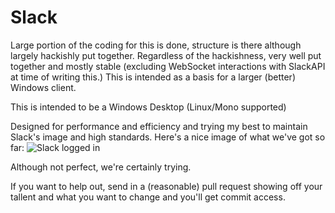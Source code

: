Slack
=====

Large portion of the coding for this is done, structure is there although largely hackishly put together. Regardless of the hackishness, very well put together and mostly stable (excluding WebSocket interactions with SlackAPI at time of writing this.) This is intended as a basis for a larger (better) Windows client.

This is intended to be a Windows Desktop (Linux/Mono supported)

Designed for performance and efficiency and trying my best to maintain Slack's image and high standards. Here's a nice image of what we've got so far:
![Slack logged in](http://i.imgur.com/YJYvNze.png)

Although not perfect, we're certainly trying.

If you want to help out, send in a (reasonable) pull request showing off your tallent and what you want to change and you'll get commit access.
